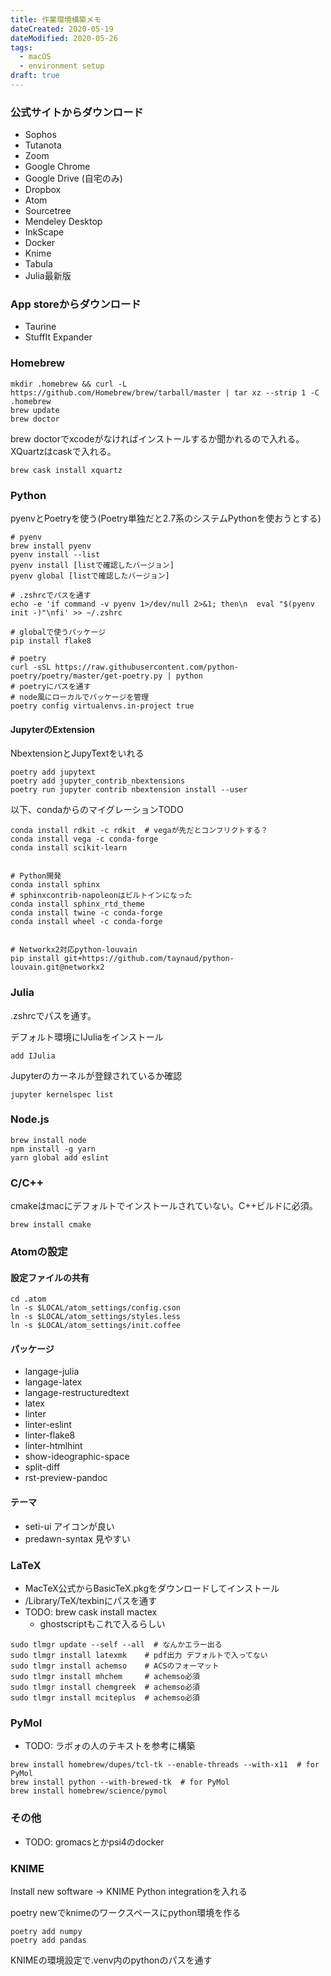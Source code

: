 ```yaml
---
title: 作業環境構築メモ
dateCreated: 2020-05-19
dateModified: 2020-05-26
tags:
  - macOS
  - environment setup
draft: true
---
```



### 公式サイトからダウンロード

- Sophos
- Tutanota
- Zoom
- Google Chrome
- Google Drive (自宅のみ)
- Dropbox
- Atom
- Sourcetree
- Mendeley Desktop
- InkScape
- Docker
- Knime
- Tabula
- Julia最新版



### App storeからダウンロード

- Taurine
- StuffIt Expander



### Homebrew

```
mkdir .homebrew && curl -L https://github.com/Homebrew/brew/tarball/master | tar xz --strip 1 -C .homebrew
brew update
brew doctor
```

brew doctorでxcodeがなければインストールするか聞かれるので入れる。XQuartzはcaskで入れる。

```
brew cask install xquartz
```



### Python

pyenvとPoetryを使う(Poetry単独だと2.7系のシステムPythonを使おうとする)

```
# pyenv
brew install pyenv
pyenv install --list
pyenv install [listで確認したバージョン]
pyenv global [listで確認したバージョン]

# .zshrcでパスを通す
echo -e 'if command -v pyenv 1>/dev/null 2>&1; then\n  eval "$(pyenv init -)"\nfi' >> ~/.zshrc

# globalで使うパッケージ
pip install flake8

# poetry
curl -sSL https://raw.githubusercontent.com/python-poetry/poetry/master/get-poetry.py | python
# poetryにパスを通す
# node風にローカルでパッケージを管理
poetry config virtualenvs.in-project true

```

#### JupyterのExtension

NbextensionとJupyTextをいれる

```
poetry add jupytext
poetry add jupyter_contrib_nbextensions
poetry run jupyter contrib nbextension install --user
```


以下、condaからのマイグレーションTODO

```
conda install rdkit -c rdkit  # vegaが先だとコンフリクトする？
conda install vega -c conda-forge
conda install scikit-learn


# Python開発
conda install sphinx
# sphinxcontrib-napoleonはビルトインになった
conda install sphinx_rtd_theme
conda install twine -c conda-forge
conda install wheel -c conda-forge


# Networkx2対応python-louvain
pip install git+https://github.com/taynaud/python-louvain.git@networkx2

```


### Julia

.zshrcでパスを通す。

デフォルト環境にIJuliaをインストール

```
add IJulia
```

Jupyterのカーネルが登録されているか確認

```
jupyter kernelspec list
```


### Node.js

```
brew install node
npm install -g yarn
yarn global add eslint
```



### C/C++

cmakeはmacにデフォルトでインストールされていない。C++ビルドに必須。

```
brew install cmake
```



### Atomの設定

#### 設定ファイルの共有

```
cd .atom
ln -s $LOCAL/atom_settings/config.cson
ln -s $LOCAL/atom_settings/styles.less
ln -s $LOCAL/atom_settings/init.coffee
```

#### パッケージ

- langage-julia
- langage-latex
- langage-restructuredtext
- latex
- linter
- linter-eslint
- linter-flake8
- linter-htmlhint
- show-ideographic-space
- split-diff
- rst-preview-pandoc

#### テーマ

- seti-ui アイコンが良い
- predawn-syntax 見やすい



### LaTeX

- MacTeX公式からBasicTeX.pkgをダウンロードしてインストール
- /Library/TeX/texbinにパスを通す
- TODO: brew cask install mactex
  - ghostscriptもこれで入るらしい

```
sudo tlmgr update --self --all  # なんかエラー出る
sudo tlmgr install latexmk    # pdf出力 デフォルトで入ってない
sudo tlmgr install achemso    # ACSのフォーマット
sudo tlmgr install mhchem     # achemso必須
sudo tlmgr install chemgreek  # achemso必須
sudo tlmgr install mciteplus  # achemso必須
```



### PyMol

- TODO: ラボォの人のテキストを参考に構築

```
brew install homebrew/dupes/tcl-tk --enable-threads --with-x11  # for PyMol
brew install python --with-brewed-tk  # for PyMol
brew install homebrew/science/pymol
```



### その他

- TODO: gromacsとかpsi4のdocker




### KNIME

Install new software -> KNIME Python integrationを入れる

poetry newでknimeのワークスペースにpython環境を作る

```
poetry add numpy
poetry add pandas
```

KNIMEの環境設定で.venv内のpythonのパスを通す

